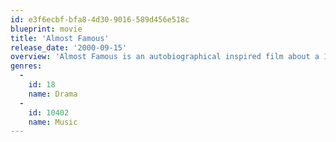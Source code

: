 ```yaml
---
id: e3f6ecbf-bfa8-4d30-9016-589d456e518c
blueprint: movie
title: 'Almost Famous'
release_date: '2000-09-15'
overview: 'Almost Famous is an autobiographical inspired film about a 15-year-old who is hired by Rolling Stone magazine to follow and interview a rock band during their tour. A film about growing up, first love, disappointment, and the life of a rock star.'
genres:
  -
    id: 18
    name: Drama
  -
    id: 10402
    name: Music
---
```

